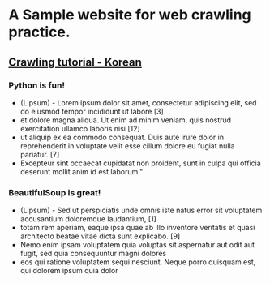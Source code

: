 <head>
<meta charset="utf-8" />
</head>
<body>
<h1>A Sample website for web crawling practice.</h1>
<h2><a href="https://www.inflearn.com/course/python-crawling-basic/">Crawling tutorial - Korean</a>

<h3>Python is fun!</h3>
<ul id="ul_1">
    <li class="c_1" id='id_1'>(Lipsum) - Lorem ipsum dolor sit amet, consectetur adipiscing elit, sed do eiusmod tempor incididunt ut labore [3]</li>
    <li class="c_1" id='id_1'>et dolore magna aliqua. Ut enim ad minim veniam, quis nostrud exercitation ullamco laboris nisi [12]</li>
    <li class="c_1" id='id_1'>ut aliquip ex ea commodo consequat. Duis aute irure dolor in reprehenderit in voluptate velit esse cillum dolore eu fugiat nulla pariatur. [7]</li>
    <li class="c_1" id='id_1'>Excepteur sint occaecat cupidatat non proident, sunt in culpa qui officia deserunt mollit anim id est laborum."</li>
</ul>

<h3>BeautifulSoup is great!</h3>
<ul id="ul_2">
    <li class="c_1" id='id_2'>(Lipsum) - Sed ut perspiciatis unde omnis iste natus error sit voluptatem accusantium doloremque laudantium, [1]</li>
    <li class="c_1" id='id_2'>totam rem aperiam, eaque ipsa quae ab illo inventore veritatis et quasi architecto beatae vitae dicta sunt explicabo. [9]</li>
    <li class="c_1" id='id_2'>Nemo enim ipsam voluptatem quia voluptas sit aspernatur aut odit aut fugit, sed quia consequuntur magni dolores</li>
    <li class="c_1" id='id_2'>eos qui ratione voluptatem sequi nesciunt. Neque porro quisquam est, qui dolorem ipsum quia dolor</li>
</ul>
</body>
